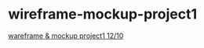 # wireframe-mockup-project1
[wareframe & mockup project1 12/10](https://miro.com/app/board/uXjVPOyygkk=/?share_link_id=241526552993)
